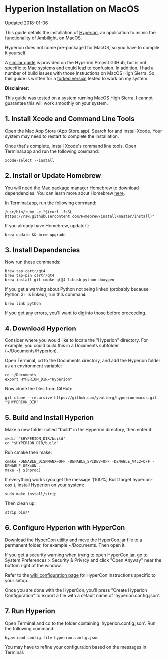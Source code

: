 # Hyperion Installation on MacOS

Updated 2018-01-06

This guide details the installation of [Hyperion](https://hyperion-project.org/), an application to mimic the functionality of [Ambilight](https://en.wikipedia.org/wiki/Ambilight), on MacOS. 

Hyperion does not come pre-packaged for MacOS, so you have to compile it yourself.

A [similar guide](https://github.com/hyperion-project/hyperion/blob/master/CompileHowto.txt) is provided on the Hyperion Project GitHub, but is not specific to Mac systems and could lead to confusion. In addition, I had a number of build issues with those instructions on MacOS High Sierra. So, this guide is written for a [forked version](https://github.com/yeutterg/hyperion-macos) tested to work on my system.

**Disclaimer:**

This guide was tested on a system running MacOS High Sierra. I cannot guarantee this will work smoothly on your system. 

## 1. Install Xcode and Command Line Tools

Open the Mac App Store (App Store.app). Search for and install Xcode. Your system may need to restart to complete the installation.

Once that's complete, install Xcode's command line tools. Open Terminal.app and run the following command:

```
xcode-select --install
```

## 2. Install or Update Homebrew

You will need the Mac package manager Homebrew to download dependencies. You can learn more about Homebrew [here](https://brew.sh/).

In Terminal.app, run the following command:

```
/usr/bin/ruby -e "$(curl -fsSL https://raw.githubusercontent.com/Homebrew/install/master/install)"
```

If you already have Homebrew, update it:

```
brew update && brew upgrade
```

## 3. Install Dependencies

Now run these commands:

```
brew tap cartr/qt4
brew tap-pin cartr/qt4
brew install git cmake qt@4 libusb python doxygen
```

If you get a warning about Python not being linked (probably because Python 3+ is linked), run this command:

```
brew link python
```

If you get any errors, you'll want to dig into those before proceeding.

## 4. Download Hyperion

Consider where you would like to locate the "Hyperion" directory. For example, you could build this in a Documents subfolder (~/Documents/Hyperion).

Open Terminal, cd to the Documents directory, and add the Hyperion folder as an environment variable:

```
cd ~/Documents
export HYPERION_DIR="Hyperion"
```

Now clone the files from GitHub:

```
git clone --recursive https://github.com/yeutterg/hyperion-macos.git "$HYPERION_DIR"
```

## 5. Build and Install Hyperion

Make a new folder called "build" in the Hyperion directory, then enter it:

```
mkdir "$HYPERION_DIR/build"
cd "$HYPERION_DIR/build"
```

Run cmake then make:

```
cmake -DENABLE_DISPMANX=OFF -DENABLE_SPIDEV=OFF -DENABLE_V4L2=OFF -DENABLE_OSX=ON ..
make -j $(nproc)
```

If everything works (you get the message '[100%] Built target hyperion-osx'), install Hyperion on your system:

```
sudo make install/strip
```

Then clean up:

```
strip bin/*
```

## 6. Configure Hyperion with HyperCon

Download the [HyperCon](https://sourceforge.net/projects/hyperion-project/files/hypercon/HyperCon.jar/download) utility and move the HyperCon.jar file to a permanent folder, for example ~/Documents. Then open it.

If you get a security warning when trying to open HyperCon.jar, go to System Preferences > Security & Privacy and click "Open Anyway" near the bottom right of the window.

Refer to the [wiki configuration page](https://hyperion-project.org/wiki/3-Configuration) for HyperCon instructions specific to your setup.

Once you are done with the HyperCon, you'll press "Create Hyperion Configuration" to export a file with a default name of 'hyperion.config.json'.

## 7. Run Hyperion

Open Terminal and cd to the folder containing 'hyperion.config.json'. Run the following command:

```
hyperiond config.file hyperion.config.json
```

You may have to refine your configuration based on the messages in Terminal.